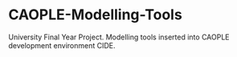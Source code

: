 # CAOPLE-Modelling-Tools
University Final Year Project. Modelling tools inserted into CAOPLE development environment CIDE. 
